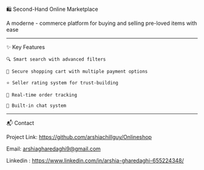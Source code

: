 🛍️ Second-Hand Online Marketplace

A moderne - commerce platform for buying and selling pre-loved items with ease

-------------------------------------------------------------------------------------------

✨ Key Features

    🔍 Smart search with advanced filters

    🛒 Secure shopping cart with multiple payment options

    ⭐ Seller rating system for trust-building

    🚚 Real-time order tracking

    💬 Built-in chat system

    
-------------------------------------------------------------------------------------------

📬 Contact

Project Link: https://github.com/arshiachillguy/Onlineshop

Email: arshiagharedaghi9@gmail.com

Linkedin : https://www.linkedin.com/in/arshia-gharedaghi-655224348/



    
